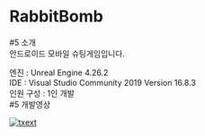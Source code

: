 # RabbitBomb
#5 소개  
안드로이드 모바일 슈팅게임입니다.  
  
엔진 : Unreal Engine 4.26.2  
IDE : Visual Studio Community 2019 Version 16.8.3  
인원 구성 : 1인 개발  
#5 개발영상

[![txext](https://user-images.githubusercontent.com/55976921/149142877-98a6b9f1-def7-4d88-8e02-0beeeaacfa65.PNG)](https://www.youtube.com/watch?v=ktEin1gTjhw)

#
